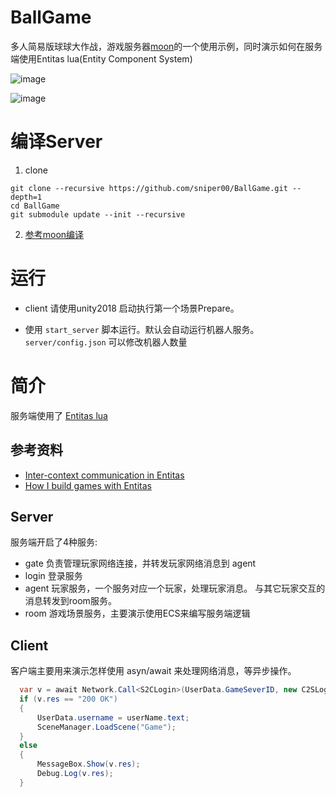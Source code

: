 # BallGame
多人简易版球球大作战，游戏服务器[moon](https://github.com/sniper00/moon)的一个使用示例，同时演示如何在服务端使用Entitas lua(Entity Component System)

![image](https://github.com/sniper00/BallGame/raw/master/image/start.png)

![image](https://github.com/sniper00/BallGame/raw/master/image/game.png)

# 编译Server

1. clone
```
git clone --recursive https://github.com/sniper00/BallGame.git --depth=1
cd BallGame
git submodule update --init --recursive
```

2. [参考moon编译](https://github.com/sniper00/moon#%E7%BC%96%E8%AF%91)

# 运行

- client 请使用unity2018 启动执行第一个场景Prepare。

- 使用 `start_server` 脚本运行。默认会自动运行机器人服务。`server/config.json` 可以修改机器人数量

# 简介
服务端使用了 [Entitas lua](https://github.com/sniper00/entitas-lua)

## 参考资料
- [Inter-context communication in Entitas](https://github.com/sschmid/Entitas-CSharp/wiki/Inter-context-communication-in-Entitas-0.39.0)
- [How I build games with Entitas](https://github.com/sschmid/Entitas-CSharp/wiki/How-I-build-games-with-Entitas-%28FNGGames%29)

## Server

服务端开启了4种服务:
- gate 负责管理玩家网络连接，并转发玩家网络消息到 agent
- login 登录服务
- agent 玩家服务，一个服务对应一个玩家，处理玩家消息。 与其它玩家交互的消息转发到room服务。
- room 游戏场景服务，主要演示使用ECS来编写服务端逻辑

## Client

客户端主要用来演示怎样使用 asyn/await 来处理网络消息，等异步操作。
```csharp
  var v = await Network.Call<S2CLogin>(UserData.GameSeverID, new C2SLogin { token = handshake });
  if (v.res == "200 OK")
  {
      UserData.username = userName.text;
      SceneManager.LoadScene("Game");
  }
  else
  {
      MessageBox.Show(v.res);
      Debug.Log(v.res);
  }
```


